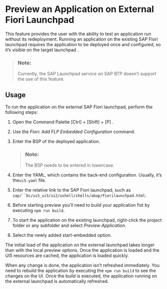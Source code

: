 <!-- loioc789692fe0fb4aaca5300e3c312d1705 -->

# Preview an Application on External Fiori Launchpad

This feature provides the user with the ability to test an application run without its redeployment. Running an application on the existing SAP Fiori launchpad requires the application to be deployed once and configured, so it’s visible on the target launchpad .

> ### Note:  
> Currently, the SAP Launchpad service on SAP BTP doesn’t support the use of this feature.



<a name="loioc789692fe0fb4aaca5300e3c312d1705__section_fmv_hb5_wqb"/>

## Usage

To run the application on the external SAP Fiori launchpad, perform the following steps:

1.  Open the Command Palette [Ctrl\] + [Shift\] + [P\] .
2.  Use the *Fiori: Add FLP Embedded Configuration* command.
3.  Enter the BSP of the deployed application.

    > ### Note:  
    > The BSP needs to be entered in lowercase.

4.  Enter the YAML, which contains the back-end configuration. Usually, it’s the`ui5.yaml` file.
5.  Enter the relative link to the SAP Fiori launchpad, such as `sap/``bc/ui5_ui5/ui2/ushell/shells/abap/Fiorilaunchpad.html`.
6.  Before starting preview you’ll need to build your application fist by executing `npm run build`.
7.  To start the application on the existing launchpad, right-click the project folder or any subfolder and select *Preview Application*.
8.  Select the newly added start-embedded option.

The initial load of the application on the external launchpad takes longer than with the local preview options. Once the application is loaded and the UI5 resources are cached, the application is loaded quickly.

When any change is done, the application isn’t refreshed immediately. You need to rebuild the application by executing the `npm run build` to see the changes on the UI. Once the build is executed, the application running on the external launchpad is automatically refreshed.

